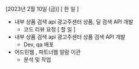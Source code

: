 [2023년 2월 10일 (금)]
[ 한 일 ]
* 내부 상품 검색 api  광고주센터 상품, 딜 검색 API 개발
    * 코드 리뷰 요청
[ 할 일 ]
* 내부 상품 검색 api  광고주센터 상품 검색 API 개발
    * Dev, qa 배포
* 어드민웹 , 파트너웹 알람 이관 
    * 분석 및 작업

